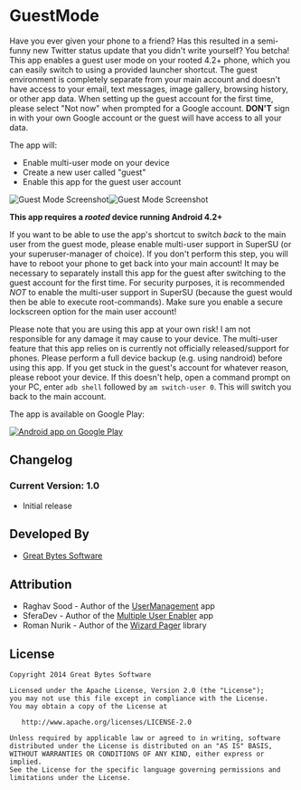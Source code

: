 # GuestMode

Have you ever given your phone to a friend? Has this resulted in a semi-funny new Twitter status update that you didn't write yourself? You betcha! This app enables a guest user mode on your rooted 4.2+ phone, which you can easily switch to using a provided launcher shortcut. The guest environment is completely separate from your main account and doesn't have access to your email, text messages, image gallery, browsing history, or other app data. When setting up the guest account for the first time, please select "Not now" when prompted for a Google account. **DON'T** sign in with your own Google account or the guest will have access to all your data.

The app will:
* Enable multi-user mode on your device
* Create a new user called "guest"
* Enable this app for the guest user account

![Guest Mode Screenshot](https://lh4.googleusercontent.com/-0ry16sagScM/UuqY-mFpc3I/AAAAAAAAARg/ypc2tEZLY6I/w408-h766-no/guest_mode_screenshot_1_sm.png)![Guest Mode Screenshot](https://lh3.googleusercontent.com/-Y4gUk5omJQQ/UuqY-g4kFBI/AAAAAAAAARk/Zp3UlCTn1Vg/w408-h766-no/guest_mode_screenshot_2_sm.png)

**This app requires a *rooted* device running Android 4.2+**

If you want to be able to use the app's shortcut to switch *back* to the main user from the guest mode, please enable multi-user support in SuperSU (or your superuser-manager of choice). If you don't perform this step, you will have to reboot your phone to get back into your main account! It may be necessary to separately install this app for the guest after switching to the guest account for the first time. For security purposes, it is recommended *NOT* to enable the multi-user support in SuperSU (because the guest would then be able to execute root-commands). Make sure you enable a secure lockscreen option for the main user account!

Please note that you are using this app at your own risk! I am not responsible for any damage it may cause to your device. The multi-user feature that this app relies on is currently not officially released/support for phones. Please perform a full device backup (e.g. using nandroid) before using this app. If you get stuck in the guest's account for whatever reason, please reboot your device. If this doesn't help, open a command prompt on your PC, enter `adb shell` followed by `am switch-user 0`. This will switch you back to the main account.

The app is available on Google Play:

<a href="https://play.google.com/store/apps/details?id=com.greatbytes.guestmode">
  <img alt="Android app on Google Play"
       src="https://developer.android.com/images/brand/en_app_rgb_wo_45.png" />
</a>

## Changelog

### Current Version: 1.0
 * Initial release
 
## Developed By

* [Great Bytes Software](http://www.greatbytes.org)
 
## Attribution

 * Raghav Sood - Author of the [UserManagement](https://github.com/RaghavSood/UserManagement) app
 * SferaDev - Author of the [Multiple User Enabler](https://github.com/SferaDev/4.2MultiuserEnabler) app
 * Roman Nurik - Author of the [Wizard Pager](https://github.com/romannurik/Android-WizardPager/) library 

## License

    Copyright 2014 Great Bytes Software

    Licensed under the Apache License, Version 2.0 (the "License");
    you may not use this file except in compliance with the License.
    You may obtain a copy of the License at

       http://www.apache.org/licenses/LICENSE-2.0

    Unless required by applicable law or agreed to in writing, software
    distributed under the License is distributed on an "AS IS" BASIS,
    WITHOUT WARRANTIES OR CONDITIONS OF ANY KIND, either express or implied.
    See the License for the specific language governing permissions and
    limitations under the License.
